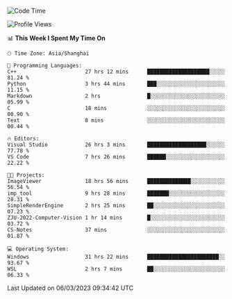 <!--START_SECTION:waka-->
![Code Time](http://img.shields.io/badge/Code%20Time-732%20hrs%2031%20mins-blue)

![Profile Views](http://img.shields.io/badge/Profile%20Views-4-blue)

📊 **This Week I Spent My Time On** 

```text
🕑︎ Time Zone: Asia/Shanghai

💬 Programming Languages: 
C++                      27 hrs 12 mins      ████████████████████░░░░░   81.24 % 
Python                   3 hrs 44 mins       ███░░░░░░░░░░░░░░░░░░░░░░   11.15 % 
Markdown                 2 hrs               █░░░░░░░░░░░░░░░░░░░░░░░░   05.99 % 
C                        18 mins             ░░░░░░░░░░░░░░░░░░░░░░░░░   00.90 % 
Text                     8 mins              ░░░░░░░░░░░░░░░░░░░░░░░░░   00.44 % 

🔥 Editors: 
Visual Studio            26 hrs 3 mins       ███████████████████░░░░░░   77.78 % 
VS Code                  7 hrs 26 mins       ██████░░░░░░░░░░░░░░░░░░░   22.22 % 

🐱‍💻 Projects: 
ImageViewer              18 hrs 56 mins      ██████████████░░░░░░░░░░░   56.54 % 
imp_tool                 9 hrs 28 mins       ███████░░░░░░░░░░░░░░░░░░   28.31 % 
SimpleRenderEngine       2 hrs 25 mins       ██░░░░░░░░░░░░░░░░░░░░░░░   07.23 % 
ZJU-2022-Computer-Vision 1 hr 14 mins        █░░░░░░░░░░░░░░░░░░░░░░░░   03.72 % 
CS-Notes                 37 mins             ░░░░░░░░░░░░░░░░░░░░░░░░░   01.87 % 

💻 Operating System: 
Windows                  31 hrs 22 mins      ███████████████████████░░   93.67 % 
WSL                      2 hrs 7 mins        ██░░░░░░░░░░░░░░░░░░░░░░░   06.33 % 
```


 Last Updated on 06/03/2023 09:34:42 UTC
<!--END_SECTION:waka-->